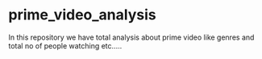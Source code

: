 # prime_video_analysis
 In this repository we have total analysis about prime video like genres and total no of people watching etc.....
